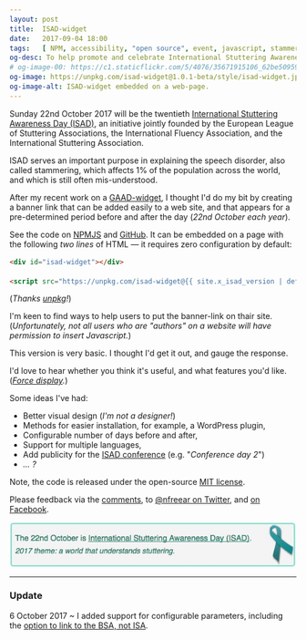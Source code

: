 ```yaml
---
layout: post
title:  ISAD-widget
date:   2017-09-04 18:00
tags:   [ NPM, accessibility, "open source", event, javascript, stammer ]
og-desc: To help promote and celebrate International Stuttering Awareness Day (ISAD), I’ve come up with an Javascripted banner-link.
# og-image-00: https://c1.staticflickr.com/5/4076/35671915106_62be509598_z.jpg
og-image: https://unpkg.com/isad-widget@1.0.1-beta/style/isad-widget.jpg
og-image-alt: ISAD-widget embedded on a web-page.
---
```



Sunday 22nd October 2017 will be the twentieth [International Stuttering Awareness Day (ISAD)][isad],
an initiative jointly founded by the European League of Stuttering Associations,
the International Fluency Association, and the International Stuttering Association.

ISAD serves an important purpose in explaining the speech disorder,
also called stammering, which affects 1% of the population across the world,
and which is still often mis-understood.

After my recent work on a [GAAD-widget][], I thought I'd do my bit by creating
a banner link that can be added easily to a web site, and that appears for
a pre-determined period before and after the day (_22nd October each year_).

See the code on [NPMJS][] and [GitHub][].
It can be embedded on a page with the following _two lines_ of HTML
— it requires zero configuration by default:

```html
<div id="isad-widget"></div>

<script src="https://unpkg.com/isad-widget@{{ site.x_isad_version | default: '^1' }}#._.js"></script>
```

(_Thanks [unpkg][]!_)

I'm keen to find ways to help users to put the banner-link on thair site.
(_Unfortunately, not all users who are "authors" on a website will have permission to insert Javascript._)

This version is very basic. I thought I'd get it out, and gauge the response.

I'd love to hear whether you think it's useful, and what features you'd like.
(_[Force display][force]._)

Some ideas I've had:

* Better visual design (_I'm not a designer!_)
* Methods for easier installation, for example, a WordPress plugin,
* Configurable number of days before and after,
* Support for multiple languages,
* Add publicity for the [ISAD conference][isad-conf] (e.g. "_Conference day 2_")
* _... ?_

Note, the code is released under the open-source [MIT license][mit].

Please feedback via the [comments](#comments), to [@nfreear on Twitter][], and [on Facebook][].

[![The widget - link to ISAD][widget-img]][isad]

---

### Update

6 October 2017 ~ I added support for configurable parameters,
including the [option to link to the BSA, not ISA][usage].


[@nfreear on Twitter]: https://twitter.com/nfreear
[on Facebook]: https://facebook.com/nickfreear
[force]: ?isad-widget=force

[isad]: http://isastutter.org/what-we-do/isad?utm_source=github&utm_campaign=isad-widget
[isad-conf]: http://isad.isastutter.org/isad/
[wiki-isad]: https://en.wikipedia.org/wiki/International_Stuttering_Awareness_Day
[gaad-widget]: /2017/05/14/gaad-widget.html "Global accessibility awareness day ~ 'gaad-widget'"
[npmjs]: https://npmjs.com/package/isad-widget
[github]: https://github.com/nfreear/isad-widget
[usage]: https://github.com/nfreear/isad-widget#usage
[unpkg]: https://unpkg.com "unpkg is a fast content delivery network for everything on npm."
[mit]: https://nfreear.mit-license.org/2017#!-isad-widget "MIT License (code)"
[widget-img]: https://raw.githubusercontent.com/nfreear/isad-widget/1.0.1-beta/style/isad-widget.jpg
[widget-img-00]: https://unpkg.com/isad-widget@1.0.1-beta/style/isad-widget.jpg

[End]: //.
